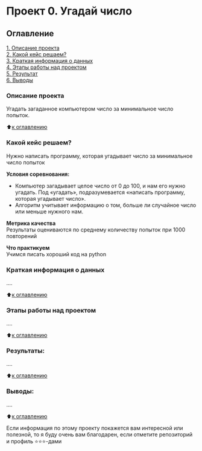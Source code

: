 # Проект 0. Угадай число

## Оглавление  
[1. Описание проекта](https://github.com/npashnina/MyDataScience/blob/main/Python-8_Final_Task/README.md#Описание-проекта)  
[2. Какой кейс решаем?](https://github.com/npashnina/MyDataScience/blob/main/Python-8_Final_Task/README.md#Какой-кейс-решаем)  
[3. Краткая информация о данных](hhttps://github.com/npashnina/MyDataScience/blob/main/Python-8_Final_Task/README.md#Краткая-информация-о-данных)  
[4. Этапы работы над проектом](https://github.com/npashnina/MyDataScience/blob/main/Python-8_Final_Task/README.md#Этапы-работы-над-проектом)  
[5. Результат](https://github.com/npashnina/MyDataScience/blob/main/Python-8_Final_Task/README.md#Результат)    
[6. Выводы](https://github.com/npashnina/MyDataScience/blob/main/Python-8_Final_Task/README.md#Выводы) 

### Описание проекта    
Угадать загаданное компьютером число за минимальное число попыток.

:arrow_up:[к оглавлению](_)


### Какой кейс решаем?    
Нужно написать программу, которая угадывает число за минимальное число попыток

**Условия соревнования:**  
- Компьютер загадывает целое число от 0 до 100, и нам его нужно угадать. Под «угадать», подразумевается «написать программу, которая угадывает число».
- Алгоритм учитывает информацию о том, больше ли случайное число или меньше нужного нам.

**Метрика качества**     
Результаты оцениваются по среднему количеству попыток при 1000 повторений

**Что практикуем**     
Учимся писать хороший код на python


### Краткая информация о данных
....
  
:arrow_up:[к оглавлению](https://github.com/npashnina/MyDataScience/blob/main/Python-8_Final_Task/README.md#Оглавление)


### Этапы работы над проектом  
....

:arrow_up:[к оглавлению](https://github.com/npashnina/MyDataScience/blob/main/Python-8_Final_Task/README.md#Оглавление)


### Результаты:  
....

:arrow_up:[к оглавлению](https://github.com/npashnina/MyDataScience/blob/main/Python-8_Final_Task/README.md#Оглавление)


### Выводы:  
....

:arrow_up:[к оглавлению](https://github.com/npashnina/MyDataScience/blob/main/Python-8_Final_Task/README.md#Оглавление)


Если информация по этому проекту покажется вам интересной или полезной, то я буду очень вам благодарен, если отметите репозиторий и профиль ⭐️⭐️⭐️-дами